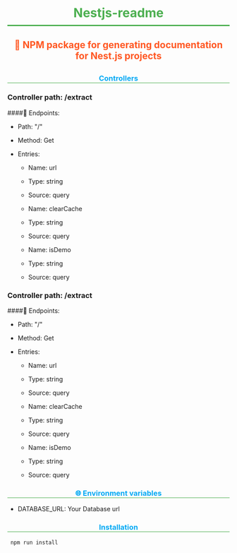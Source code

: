 <h1 style="color: #4CAF50; text-align: center; border-bottom: 3px solid #4CAF50; padding-bottom: 10px;">Nestjs-readme</h1>
  
<h2 style="color: #FF5722; text-align: center; padding-bottom: 5px;">📖 NPM package for generating documentation for Nest.js projects</h3>

<h3 style="color: #03A9F4; text-align: center;  border-bottom: 1px solid #4CAF50;">Controllers</h3> 

### Controller path: /extract

####📌 Endpoints:

- Path: "/"
- Method: Get
- Entries: 
  
    - Name: url
    - Type: string
    - Source: query <br/>

    - Name: clearCache
    - Type: string
    - Source: query <br/>

    - Name: isDemo
    - Type: string
    - Source: query <br/>


### Controller path: /extract

####📌 Endpoints:

- Path: "/"
- Method: Get
- Entries: 
  
    - Name: url
    - Type: string
    - Source: query <br/>

    - Name: clearCache
    - Type: string
    - Source: query <br/>

    - Name: isDemo
    - Type: string
    - Source: query <br/>


<h3 style="color: #03A9F4; text-align: center;  border-bottom: 1px solid #4CAF50;">🌐 Environment variables</h3>

- DATABASE_URL: Your Database url
  
<h3 style="color: #03A9F4; text-align: center;  border-bottom: 1px solid #4CAF50;">Installation</h3>

```bash
 npm run install
```
